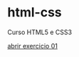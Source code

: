 # html-css
 Curso HTML5 e CSS3


<a href="https://c4lel.github.io/html-css/exercicios/exx001/index.html">abrir exercicio 01</a>